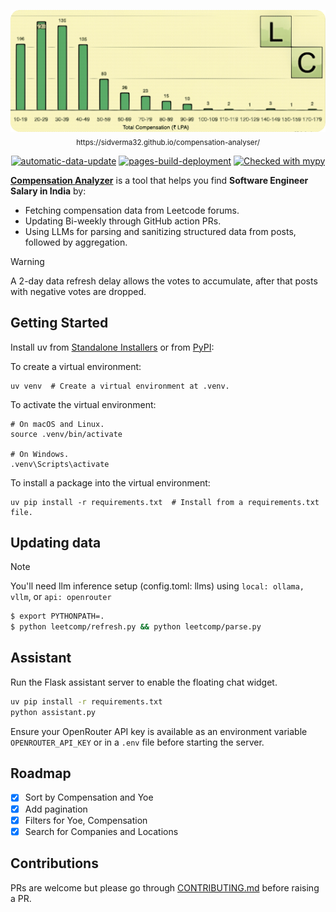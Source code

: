 <p align="center">
<img src="./assets/leetcomp_banner.png">
<sub>https://sidverma32.github.io/compensation-analyser/</sub>
</p>

<p align="center">
<a href="https://github.com/sidverma32/compensation-analyser/actions/workflows/data-refresh.yaml"><img src="https://github.com/sidverma32/compensation-analyser/actions/workflows/data-refresh.yaml/badge.svg" alt="automatic-data-update"/ ></a>
<a href="https://github.com/sidverma32/compensation-analyser/actions/workflows/pages/pages-build-deployment"><img src="https://github.com/sidverma32/compensation-analyser/actions/workflows/pages/pages-build-deployment/badge.svg" alt="pages-build-deployment" /></a>
<a href="http://mypy-lang.org/"><img src="http://www.mypy-lang.org/static/mypy_badge.svg" alt="Checked with mypy" /></a>
</p>

**[Compensation Analyzer](https://sidverma32.github.io/compensation-analyser/)** is a tool that helps you find **Software Engineer Salary in India** by:
- Fetching compensation data from Leetcode forums.
- Updating Bi-weekly through GitHub action PRs.
- Using LLMs for parsing and sanitizing structured data from posts, followed by aggregation.

> [!WARNING]
> A 2-day data refresh delay allows the votes to accumulate, after that posts with negative votes are dropped.

## Getting Started

Install uv from [Standalone Installers](https://github.com/astral-sh/uv) or from [PyPI](https://pypi.org/project/uv/):

To create a virtual environment:

```shell
uv venv  # Create a virtual environment at .venv.
```

To activate the virtual environment:

```shell
# On macOS and Linux.
source .venv/bin/activate

# On Windows.
.venv\Scripts\activate
```

To install a package into the virtual environment:

```shell
uv pip install -r requirements.txt  # Install from a requirements.txt file.
```

## Updating data

> [!NOTE]
> You'll need llm inference setup (config.toml: llms) using `local: ollama, vllm`, or `api: openrouter`

```bash
$ export PYTHONPATH=.
$ python leetcomp/refresh.py && python leetcomp/parse.py
```
## Assistant

Run the Flask assistant server to enable the floating chat widget.

```bash
uv pip install -r requirements.txt
python assistant.py
```

Ensure your OpenRouter API key is available as an environment variable
`OPENROUTER_API_KEY` or in a `.env` file before starting the server.



## Roadmap

- [x] Sort by Compensation and Yoe
- [x] Add pagination
- [x] Filters for Yoe, Compensation
- [x] Search for Companies and Locations

## Contributions

PRs are welcome but please go through [CONTRIBUTING.md](CONTRIBUTING.md) before raising a PR.
